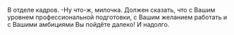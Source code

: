   В отделе кадров.
-Ну что-ж, милочка. Должен сказать, что с Вашим уровнем профессиональной подготовки, с Вашим желанием работать и с Вашими амбициями Вы пойдёте далеко! И надолго.    